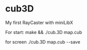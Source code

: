 # cub3D
My first RayCaster with miniLibX

For start:
make && ./cub.3D map.cub

for screen ./cub.3D map.cub --save
